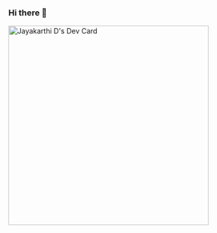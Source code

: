 ### Hi there 👋

<!--
**jayakarthid/jayakarthid** is a ✨ _special_ ✨ repository because its `README.md` (this file) appears on your GitHub profile.

Here are some ideas to get you started:

- 🔭 I’m currently working on ...
- 🌱 I’m currently learning ...
- 👯 I’m looking to collaborate on ...
- 🤔 I’m looking for help with ...
- 💬 Ask me about ...
- 📫 How to reach me: ...
- 😄 Pronouns: ...
- ⚡ Fun fact: ...
-->
<a href="https://app.daily.dev/jkarthid"><img src="https://api.daily.dev/devcards/723b986b784b4e9f8e3c253186587a58.png?r=2k6" width="400" alt="Jayakarthi D's Dev Card"/></a>
